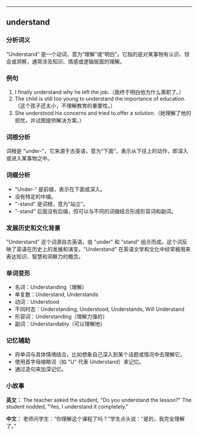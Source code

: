 
---------------
## understand
### 分析词义
"Understand" 是一个动词，意为“理解”或“明白”。它指的是对某事物有认识、领会或洞察，通常涉及知识、情感或逻辑层面的理解。

### 例句
1. I finally understand why he left the job.（我终于明白他为什么离职了。）
2. The child is still too young to understand the importance of education.（这个孩子还太小，不理解教育的重要性。）
3. She understood his concerns and tried to offer a solution.（她理解了他的担忧，并试图提供解决方案。）

### 词根分析
词根是 "under-"，它来源于古英语，意为“下面”，表示从下往上的动作，即深入或进入某事物之中。

### 词缀分析
- "Under-" 是前缀，表示在下面或深入。
- 没有特定的中缀。
- "-stand" 是词根，意为“站立”。
- "-stand" 后面没有后缀，但可以与不同的词缀结合形成形容词和副词。

### 发展历史和文化背景
"Understand" 这个词源自古英语，由 "under" 和 "stand" 组合而成。这个词反映了英语在历史上的发展和演变。"Understand" 在英语文学和文化中经常被用来表达知识、智慧和洞察力的概念。

### 单词变形
- 名词：Understanding（理解）
- 单复数：Understand, Understands
- 动词：Understood
- 不同时态：Understanding, Understood, Understands, Will Understand
- 形容词：Understanding（理解力强的）
- 副词：Understandably（可以理解地）

### 记忆辅助
- 将单词与具体情境结合，比如想象自己深入到某个话题或情况中去理解它。
- 使用首字母缩略词（如 "U" 代表 Understand）来记忆。
- 通过造句来加深记忆。

### 小故事
**英文：**
The teacher asked the student, "Do you understand the lesson?" The student nodded, "Yes, I understand it completely."

**中文：**
老师问学生：“你理解这个课程了吗？”学生点头说：“是的，我完全理解了。”

